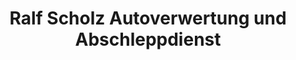 ---
title: "Ralf Scholz Autoverwertung und Abschleppdienst"
url: /lanz/ralf-scholz-autoverwertung-und-abschleppdienst/
shop: Autoteile
---